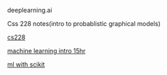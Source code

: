 deeplearning.ai

Css 228 notes(intro to probablistic graphical models)

[cs228](https://ermongroup.github.io/cs228-notes/)

[machine learning intro 15hr](https://www.dataschool.io/15-hours-of-expert-machine-learning-videos/)

[ml with scikit](https://github.com/justmarkham/scikit-learn-videos)